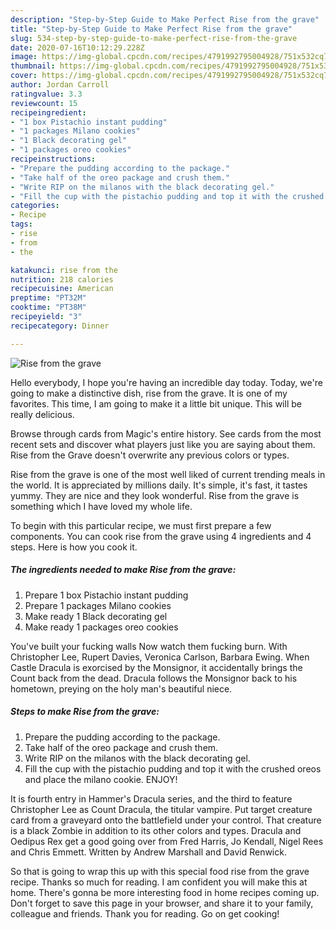 ```yaml
---
description: "Step-by-Step Guide to Make Perfect Rise from the grave"
title: "Step-by-Step Guide to Make Perfect Rise from the grave"
slug: 534-step-by-step-guide-to-make-perfect-rise-from-the-grave
date: 2020-07-16T10:12:29.228Z
image: https://img-global.cpcdn.com/recipes/4791992795004928/751x532cq70/rise-from-the-grave-recipe-main-photo.jpg
thumbnail: https://img-global.cpcdn.com/recipes/4791992795004928/751x532cq70/rise-from-the-grave-recipe-main-photo.jpg
cover: https://img-global.cpcdn.com/recipes/4791992795004928/751x532cq70/rise-from-the-grave-recipe-main-photo.jpg
author: Jordan Carroll
ratingvalue: 3.3
reviewcount: 15
recipeingredient:
- "1 box Pistachio instant pudding"
- "1 packages Milano cookies"
- "1 Black decorating gel"
- "1 packages oreo cookies"
recipeinstructions:
- "Prepare the pudding according to the package."
- "Take half of the oreo package and crush them."
- "Write RIP on the milanos with the black decorating gel."
- "Fill the cup with the pistachio pudding and top it with the crushed oreos and place the milano cookie. ENJOY!"
categories:
- Recipe
tags:
- rise
- from
- the

katakunci: rise from the 
nutrition: 218 calories
recipecuisine: American
preptime: "PT32M"
cooktime: "PT38M"
recipeyield: "3"
recipecategory: Dinner

---
```



![Rise from the grave](https://img-global.cpcdn.com/recipes/4791992795004928/751x532cq70/rise-from-the-grave-recipe-main-photo.jpg)

Hello everybody, I hope you're having an incredible day today. Today, we're going to make a distinctive dish, rise from the grave. It is one of my favorites. This time, I am going to make it a little bit unique. This will be really delicious.

Browse through cards from Magic&#39;s entire history. See cards from the most recent sets and discover what players just like you are saying about them. Rise from the Grave doesn&#39;t overwrite any previous colors or types.

Rise from the grave is one of the most well liked of current trending meals in the world. It is appreciated by millions daily. It's simple, it's fast, it tastes yummy. They are nice and they look wonderful. Rise from the grave is something which I have loved my whole life.


To begin with this particular recipe, we must first prepare a few components. You can cook rise from the grave using 4 ingredients and 4 steps. Here is how you cook it.

<!--inarticleads1-->

##### The ingredients needed to make Rise from the grave:

1. Prepare 1 box Pistachio instant pudding
1. Prepare 1 packages Milano cookies
1. Make ready 1 Black decorating gel
1. Make ready 1 packages oreo cookies


You&#39;ve built your fucking walls Now watch them fucking burn. With Christopher Lee, Rupert Davies, Veronica Carlson, Barbara Ewing. When Castle Dracula is exorcised by the Monsignor, it accidentally brings the Count back from the dead. Dracula follows the Monsignor back to his hometown, preying on the holy man&#39;s beautiful niece. 

<!--inarticleads2-->

##### Steps to make Rise from the grave:

1. Prepare the pudding according to the package.
1. Take half of the oreo package and crush them.
1. Write RIP on the milanos with the black decorating gel.
1. Fill the cup with the pistachio pudding and top it with the crushed oreos and place the milano cookie. ENJOY!


It is fourth entry in Hammer&#39;s Dracula series, and the third to feature Christopher Lee as Count Dracula, the titular vampire. Put target creature card from a graveyard onto the battlefield under your control. That creature is a black Zombie in addition to its other colors and types. Dracula and Oedipus Rex get a good going over from Fred Harris, Jo Kendall, Nigel Rees and Chris Emmett. Written by Andrew Marshall and David Renwick. 

So that is going to wrap this up with this special food rise from the grave recipe. Thanks so much for reading. I am confident you will make this at home. There's gonna be more interesting food in home recipes coming up. Don't forget to save this page in your browser, and share it to your family, colleague and friends. Thank you for reading. Go on get cooking!
